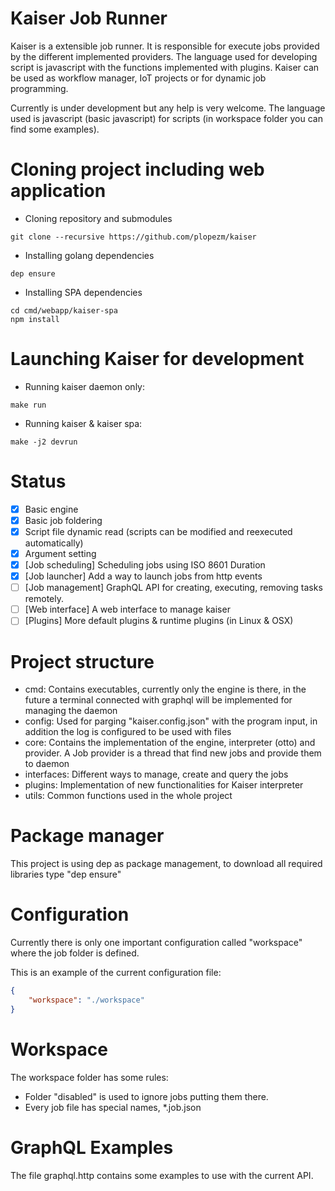 # Kaiser Job Runner

Kaiser is a extensible job runner. It is responsible for execute jobs provided by the different implemented providers. The language used for developing script is javascript with the functions implemented with plugins. Kaiser can be used as workflow manager, IoT projects or for dynamic job programming.

Currently is under development but any help is very welcome. The language used is javascript (basic javascript) for scripts (in workspace folder you can find some examples).

# Cloning project including web application

* Cloning repository and submodules
```
git clone --recursive https://github.com/plopezm/kaiser
```

* Installing golang dependencies
```
dep ensure
``` 

* Installing SPA dependencies
```
cd cmd/webapp/kaiser-spa
npm install
```

# Launching Kaiser for development

* Running kaiser daemon only:
```
make run
```
* Running kaiser & kaiser spa:
```
make -j2 devrun 
```

# Status

- [x] Basic engine
- [x] Basic job foldering 
- [x] Script file dynamic read (scripts can be modified and reexecuted automatically)
- [x] Argument setting
- [x] [Job scheduling] Scheduling jobs using ISO 8601 Duration
- [x] [Job launcher] Add a way to launch jobs from http events
- [ ] [Job management] GraphQL API for creating, executing, removing tasks remotely.
- [ ] [Web interface] A web interface to manage kaiser 
- [ ] [Plugins] More default plugins & runtime plugins (in Linux & OSX)

# Project structure

- cmd: Contains executables, currently only the engine is there, in the future a terminal connected with graphql will be implemented for managing the daemon
- config: Used for parging "kaiser.config.json" with the program input, in addition the log is configured to be used with files
- core: Contains the implementation of the engine, interpreter (otto) and provider. A Job provider is a thread that find new jobs and provide them to daemon
- interfaces: Different ways to manage, create and query the jobs
- plugins: Implementation of new functionalities for Kaiser interpreter
- utils: Common functions used in the whole project

# Package manager

This project is using dep as package management, to download all required libraries type "dep ensure"

# Configuration

Currently there is only one important configuration called "workspace" where the job folder is defined. 

This is an example of the current configuration file:

```json
{
    "workspace": "./workspace"
}
```

# Workspace

The workspace folder has some rules:

- Folder "disabled" is used to ignore jobs putting them there.
- Every job file has special names, *.job.json

# GraphQL Examples

The file graphql.http contains some examples to use with the current API.